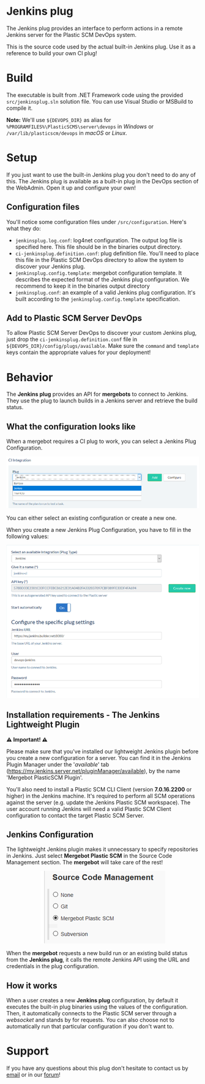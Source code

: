 # Jenkins plug

The Jenkins plug provides an interface to perform actions in a remote Jenkins
server for the Plastic SCM DevOps system.

This is the source code used by the actual built-in Jenkins plug. Use it as a reference
to build your own CI plug!

# Build
The executable is built from .NET Framework code using the provided `src/jenkinsplug.sln`
solution file. You can use Visual Studio or MSBuild to compile it.

**Note:** We'll use `${DEVOPS_DIR}` as alias for `%PROGRAMFILES%\PlasticSCM5\server\devops`
in *Windows* or `/var/lib/plasticscm/devops` in *macOS* or *Linux*.

# Setup
If you just want to use the built-in Jenkins plug you don't need to do any of this.
The Jenkins plug is available as a built-in plug in the DevOps section of the WebAdmin.
Open it up and configure your own!

## Configuration files
You'll notice some configuration files under `/src/configuration`. Here's what they do:
* `jenkinsplug.log.conf`: log4net configuration. The output log file is specified here. This file should be in the binaries output directory.
* `ci-jenkinsplug.definition.conf`: plug definition file. You'll need to place this file in the Plastic SCM DevOps directory to allow the system to discover your Jenkins plug.
* `jenkinsplug.config.template`: mergebot configuration template. It describes the expected format of the Jenkins plug configuration. We recommend to keep it in the binaries output directory
* `jenkinsplug.conf`: an example of a valid Jenkins plug configuration. It's built according to the `jenkinsplug.config.template` specification.

## Add to Plastic SCM Server DevOps
To allow Plastic SCM Server DevOps to discover your custom Jenkins plug, just drop 
the `ci-jenkinsplug.definition.conf` file in `${DEVOPS_DIR}/config/plugs/available`.
Make sure the `command` and `template` keys contain the appropriate values for
your deployment!

# Behavior
The **Jenkins plug** provides an API for **mergebots** to connect to Jenkins.
They use the plug to launch builds in a Jenkins server and retrieve the build status.

## What the configuration looks like
When a mergebot requires a CI plug to work, you can select a Jenkins Plug Configuration.

<p align="center">
  <img alt="CI plug select" src="https://raw.githubusercontent.com/PlasticSCM/jenkinsplug/master/doc/img/ci-plug-select.png" />
</p>

You can either select an existing configuration or create a new one.

When you create a new Jenkins Plug Configuration, you have to fill in the following values:

<p align="center">
  <img alt="Jenkinsplug configuration example"
       src="https://raw.githubusercontent.com/PlasticSCM/jenkinsplug/master/doc/img/configuration-example.png" />
</p>

## Installation requirements - The Jenkins Lightweight Plugin
**⚠️ Important! ⚠️**

Please make sure that you've installed our lightweight Jenkins plugin before you create
a new configuration for a server. You can find it in the Jenkins Plugin Manager
under the '*available*' tab (https://my.jenkins.server.net/pluginManager/available),
by the name 'Mergebot PlasticSCM Plugin'.

You'll also need to install a Plastic SCM CLI Client (version **7.0.16.2200** or higher)
in the Jenkins machine. It's required to perform all SCM operations against the server
(e.g. update the Jenkins Plastic SCM workspace). The user account running Jenkins will need
a valid Plastic SCM Client configuration to contact the target Plastic SCM Server.

## Jenkins Configuration
The lightweight Jenkins plugin makes it unnecessary to specify repositories in Jenkins.
Just select **Mergebot Plastic SCM** in the Source Code Management section. The
**mergebot** will take care of the rest!

<p align="center">
  <img alt="Plan repository"
       src="https://raw.githubusercontent.com/PlasticSCM/jenkinsplug/master/doc/img/project-configuration.png" />
</p>

When the **mergebot** requests a new build run or an existing build status
from the **Jenkins plug**, it calls the remote Jenkins API using the URL and
credentials in the plug configuration.

## How it works

When a user creates a new **Jenkins plug** configuration, by default it executes
the built-in plug binaries using the values of the configuration. Then, it automatically
connects to the Plastic SCM server through a *websocket* and stands by for requests.
You can also choose not to automatically run that particular configuration if you don't want to.

# Support
If you have any questions about this plug don't hesitate to contact us by
[email](support@codicesoftware.com) or in our [forum](http://www.plasticscm.net)!
